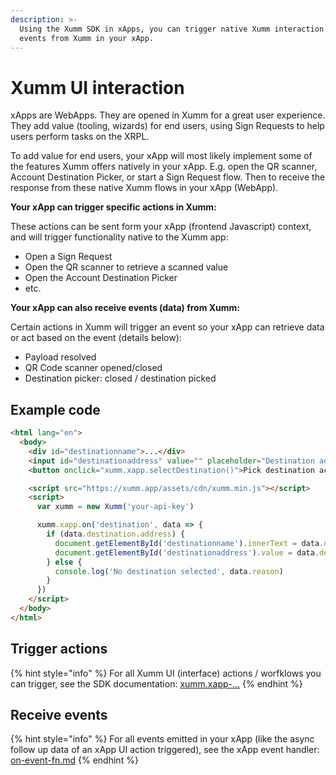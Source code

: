 ```yaml
---
description: >-
  Using the Xumm SDK in xApps, you can trigger native Xumm interaction & receive
  events from Xumm in your xApp.
---
```


# Xumm UI interaction

xApps are WebApps. They are opened in Xumm for a great user experience. They add value (tooling, wizards) for end users, using Sign Requests to help users perform tasks on the XRPL.

To add value for end users, your xApp will most likely implement some of the features Xumm offers natively in your xApp. E.g. open the QR scanner, Account Destination Picker, or start a Sign Request flow. Then to receive the response from these native Xumm flows in your xApp (WebApp).

**Your xApp can trigger specific actions in Xumm:**

These actions can be sent form your xApp (frontend Javascript) context, and will trigger functionality native to the Xumm app:

* Open a Sign Request
* Open the QR scanner to retrieve a scanned value
* Open the Account Destination Picker
* etc.

**Your xApp can also receive events (data) from Xumm:**

Certain actions in Xumm will trigger an event so your xApp can retrieve data or act based on the event (details below):

* Payload resolved
* QR Code scanner opened/closed
* Destination picker: closed / destination picked

## Example code

```html
<html lang="en">
  <body>
    <div id="destinationname">...</div>
    <input id="destinationaddress" value="" placeholder="Destination address" />
    <button onclick="xumm.xapp.selectDestination()">Pick destination account</button>

    <script src="https://xumm.app/assets/cdn/xumm.min.js"></script>
    <script>
      var xumm = new Xumm('your-api-key')

      xumm.xapp.on('destination', data => {
        if (data.destination.address) {
          document.getElementById('destinationname').innerText = data.destination.name
          document.getElementById('destinationaddress').value = data.destination.address
        } else {
          console.log('No destination selected', data.reason)
        }
      })
    </script>
  </body>
</html>
```

## Trigger actions

{% hint style="info" %}
For all Xumm UI (interface) actions / worfklows you can trigger, see the SDK documentation: [xumm.xapp-...](../../js-ts-sdk/sdk-syntax/xumm.xapp-.../ "mention")
{% endhint %}

## Receive events

{% hint style="info" %}
For all events emitted in your xApp (like the async follow up data of an xApp UI action triggered), see the xApp event handler: [on-event-fn.md](../../js-ts-sdk/sdk-syntax/xumm.xapp-.../on-event-fn.md "mention")
{% endhint %}
